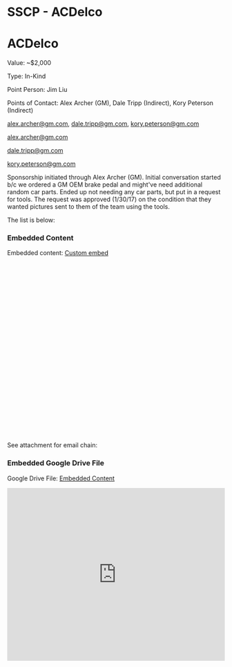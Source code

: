# SSCP - ACDelco

# ACDelco

Value: ~$2,000

Type: In-Kind

Point Person: Jim Liu

Points of Contact: Alex Archer (GM), Dale Tripp (Indirect), Kory Peterson (Indirect)

alex.archer@gm.com, dale.tripp@gm.com, kory.peterson@gm.com

[alex.archer@gm.com](mailto:alex.archer@gm.com)

[dale.tripp@gm.com](mailto:dale.tripp@gm.com)

[kory.peterson@gm.com](mailto:kory.peterson@gm.com)

Sponsorship initiated through Alex Archer (GM). Initial conversation started b/c we ordered a GM OEM brake pedal and might've need additional random car parts. Ended up not needing any car parts, but put in a request for tools. The request was approved (1/30/17) on the condition that they wanted pictures sent to them of the team using the tools. 

The list is below:

### Embedded Content

Embedded content: [Custom embed]()

<iframe width="100%" height="400" src="" frameborder="0"></iframe>

See attachment for email chain:

[](https://drive.google.com/folderview?id=1luZemdWHbsaYCPpkT3YqmsylgXgIVNlh)

### Embedded Google Drive File

Google Drive File: [Embedded Content](https://drive.google.com/embeddedfolderview?id=1luZemdWHbsaYCPpkT3YqmsylgXgIVNlh#list)

<iframe width="100%" height="400" src="https://drive.google.com/embeddedfolderview?id=1luZemdWHbsaYCPpkT3YqmsylgXgIVNlh#list" frameborder="0"></iframe>


